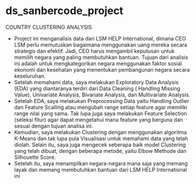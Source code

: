 # ds_sanbercode_project

COUNTRY CLUSTERING ANALYSIS
* Project ini menganalisis data dari LSM HELP International, dimana CEO LSM perlu memutuskan bagaimana menggunakan uang mereka secara strategis dan efektif. Jadi, CEO harus mengambil keputusan untuk memilih negara yang paling membutuhkan bantuan. Tujuan dari analisis ini adalah untuk mengkategorikan negara menggunakan faktor sosial ekonomi dan kesehatan yang menentukan pembangunan negara secara keseluruhan.
* Setelah memahami data, saya melakukan Exploratory Data Analysis (EDA) yang diantaranya terdiri dari Data Cleaning ( Handling Missing Value), Univariate Analysis, Bivariate Analysis, dan Multivariate Analysis.
* Setelah EDA, saya melakukan Preprocessing Data yaitu Handling Outlier dan Feature Scalling atau mengubah range setiap feature agar memiliki range nilai yang sama. Tak lupa juga saya melakukan Feature Selection (seleksi fitur) agar dapat mengetahui mana feature yang berguna dan sesuai dengan tujuan analisa ini.
* Kemudian, saya melakukan Clustering dengan menggunakan algoritma K-Means dan tak lupa pula Visualisasi untuk memahami data yang telah diolah. Selain itu, saya juga mengecek seberapa baik model Clustering yang telah dibuat, dengan beberapa metode, yaitu Elbow Methode dan Silhouette Score.
* Setelah itu, saya menampilkan negara-negara mana saja yang memang layak dan memang membutuhkan bantuan dari LSM HELP International ini
